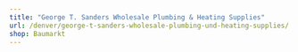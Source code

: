 ```yaml
---
title: "George T. Sanders Wholesale Plumbing & Heating Supplies"
url: /denver/george-t-sanders-wholesale-plumbing-und-heating-supplies/
shop: Baumarkt
---
```

